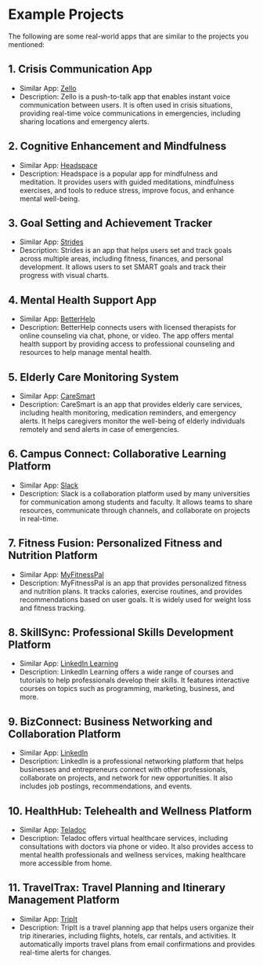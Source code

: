 # Example Projects

The following are some real-world apps that are similar to the projects you mentioned:

## 1. **Crisis Communication App**

* Similar App: [Zello](https://zello.com/)
* Description: Zello is a push-to-talk app that enables instant voice communication between users. It is often used in crisis situations, providing real-time voice communications in emergencies, including sharing locations and emergency alerts.

## 2. **Cognitive Enhancement and Mindfulness**

* Similar App: [Headspace](https://www.headspace.com/)
* Description: Headspace is a popular app for mindfulness and meditation. It provides users with guided meditations, mindfulness exercises, and tools to reduce stress, improve focus, and enhance mental well-being.

## 3. **Goal Setting and Achievement Tracker**

* Similar App: [Strides](https://www.stridesapp.com/)
* Description: Strides is an app that helps users set and track goals across multiple areas, including fitness, finances, and personal development. It allows users to set SMART goals and track their progress with visual charts.

## 4. **Mental Health Support App**

* Similar App: [BetterHelp](https://www.betterhelp.com/)
* Description: BetterHelp connects users with licensed therapists for online counseling via chat, phone, or video. The app offers mental health support by providing access to professional counseling and resources to help manage mental health.

## 5. **Elderly Care Monitoring System**

* Similar App: [CareSmart](https://www.caresmart.com/)
* Description: CareSmart is an app that provides elderly care services, including health monitoring, medication reminders, and emergency alerts. It helps caregivers monitor the well-being of elderly individuals remotely and send alerts in case of emergencies.

## 6. **Campus Connect: Collaborative Learning Platform**

* Similar App: [Slack](https://slack.com/)
* Description: Slack is a collaboration platform used by many universities for communication among students and faculty. It allows teams to share resources, communicate through channels, and collaborate on projects in real-time.

## 7. **Fitness Fusion: Personalized Fitness and Nutrition Platform**

* Similar App: [MyFitnessPal](https://www.myfitnesspal.com/)
* Description: MyFitnessPal is an app that provides personalized fitness and nutrition plans. It tracks calories, exercise routines, and provides recommendations based on user goals. It is widely used for weight loss and fitness tracking.

## 8. **SkillSync: Professional Skills Development Platform**

* Similar App: [LinkedIn Learning](https://www.linkedin.com/learning/)
* Description: LinkedIn Learning offers a wide range of courses and tutorials to help professionals develop their skills. It features interactive courses on topics such as programming, marketing, business, and more.

## 9. **BizConnect: Business Networking and Collaboration Platform**

* Similar App: [LinkedIn](https://www.linkedin.com/)
* Description: LinkedIn is a professional networking platform that helps businesses and entrepreneurs connect with other professionals, collaborate on projects, and network for new opportunities. It also includes job postings, recommendations, and events.

## 10. **HealthHub: Telehealth and Wellness Platform**

* Similar App: [Teladoc](https://www.teladoc.com/)
* Description: Teladoc offers virtual healthcare services, including consultations with doctors via phone or video. It also provides access to mental health professionals and wellness services, making healthcare more accessible from home.

## 11. **TravelTrax: Travel Planning and Itinerary Management Platform**

* Similar App: [TripIt](https://www.tripit.com/)
* Description: TripIt is a travel planning app that helps users organize their trip itineraries, including flights, hotels, car rentals, and activities. It automatically imports travel plans from email confirmations and provides real-time alerts for changes.
